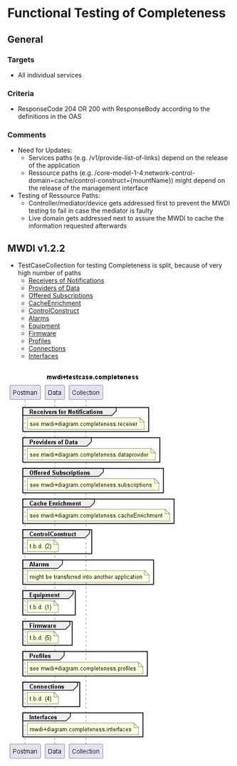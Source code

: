 # Functional Testing of Completeness


## General

### Targets
- All individual services

### Criteria
- ResponseCode 204 OR 200 with ResponseBody according to the definitions in the OAS

### Comments  
- Need for Updates:  
  - Services paths (e.g. /v1/provide-list-of-links) depend on the release of the application  
  - Ressource paths (e.g. /core-model-1-4:network-control-domain=cache/control-construct={mountName}) might depend on the release of the management interface  
- Testing of Ressource Paths:  
  - Controller/mediator/device gets addressed first to prevent the MWDI testing to fail in case the mediator is faulty  
  - Live domain gets addressed next to assure the MWDI to cache the information requested afterwards


## MWDI v1.2.2  
- TestCaseCollection for testing Completeness is split, because of very high number of paths  
  - [Receivers of Notifications](./v1.2.2/Receiver/)  
  - [Providers of Data](./v1.2.2/Dataprovider/)  
  - [Offered Subscriptions](./v1.2.2/Subscriptions/)  
  - [CacheEnrichment](./v1/2.2/CacheEnrichement)  
  - [ControlConstruct](./v1.2.2/CC/)  
  - [Alarms](./v1.2.2/Alarms/)  
  - [Equipment](./v1.2.2/Equipment/)  
  - [Firmware](./v1.2.2/Firmware/)  
  - [Profiles](./v1.2.2/Profiles/)  
  - [Connections](./v1.2.2/Connections/)  
  - [Interfaces](./v1.2.2/Interfaces/)  

![Overview](./mwdi+diagram.completeness.png)  


